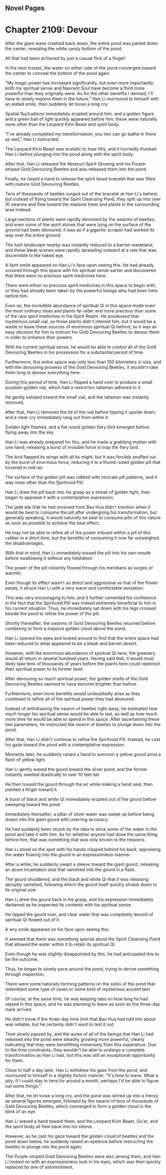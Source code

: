 ## Novel Pages
# Chapter 2109: Devour
After the giant wave crashed back down, the entire pond was parted down the center, revealing the white sandy bottom of the pond.

All that had been achieved by just a casual flick of a finger!

In the next instant, the water on either side of the pond converged toward the center to conceal the bottom of the pond again.

"My magic power has increased significantly, but even more importantly, both my spiritual sense and Nascent Soul have become a third more powerful than they originally were. As for the other benefits I derived, I'll have to slowly explore them in the future," Han Li murmured to himself with an elated smile, then suddenly let loose a long cry.

Spatial fluctuations immediately erupted around him, and a golden figure and a green ball of light quickly appeared before him; these were naturally none other than the Leopard Kirin Beast and spirit body.

"I've already completed my transformation; you two can go bathe in there as well," Han Li instructed.

The Leopard Kirin Beast was ecstatic to hear this, and it hurriedly thanked Han Li before plunging into the pond along with the spirit body.

After that, Han Li released the Ninecurl Spirit Ginseng and his Purple-striped Gold Devouring Beetles and also released them into the pond.

Finally, he raised a hand to release the spirit beast bracelet that was filled with mature Gold Devouring Beetles.

Tens of thousands of beetles surged out of the bracelet at Han Li's behest, but instead of flying toward the Spirit Cleansing Pond, they split up into over 10 swarms and flew toward the massive trees and plants in the surrounding area instead.

Large sections of plants were rapidly devoured by the swarms of beetles, and even some of the spirit stones that were lying on the surface of the ground had been devoured; it was as if a gigantic scraper had worked its way over the entire ground.

The lush landscape nearby was instantly reduced to a barren wasteland, and these bleak scenes were rapidly spreading outward at a rate that was discernible to the naked eye.

A faint smile appeared on Han Li's face upon seeing this. He had already scoured through this space with his spiritual sense earlier and discovered that there were no precious spirit medicines here.

There were either no precious spirit medicines in this space to begin with, or they had already been taken by the powerful beings who had been here before him.

Even so, the incredible abundance of spiritual Qi in this space made even the most ordinary trees and plants far older and more precious than some of the rare spirit medicines in the Spirit Realm. He possessed that mysterious small vial, so these plants didn't interest him, but it would be a waste to leave these sources of enormous spiritual Qi behind, so it was an easy decision for him to instruct his Gold Devouring Beetles to devour them in order to enhance their powers.


With his current spiritual sense, he would be able to control all of the Gold Devouring Beetles in his possession for a substantial period of time.

Furthermore, this entire space was only less than 100 kilometers in size, and with the devouring prowess of the Gold Devouring Beetles, it wouldn't take them long to devour everything here.

During this period of time, Han Li flipped a hand over to produce a small purplish-golden vial, which had a restriction talisman adhered to it.

He gently exhaled toward the small vial, and the talisman was instantly removed.

After that, Han Li removed the lid of the vial before tipping it upside down, and a clear cry immediately rang out from within it.

Golden light flashed, and a fist-sized golden fiery bird emerged before flying away into the sky.

Han Li was already prepared for this, and he made a grabbing motion with one hand, releasing a burst of invisible force to trap the fiery bird.

The bird flapped its wings with all its might, but it was forcibly snuffed out by the burst of enormous force, reducing it to a thumb-sized golden pill that hovered in mid-air.

The surface of the golden pill was riddled with intricate pill patterns, and it was none other than the Spiritvoid Pill.

Han Li drew the pill back into his grasp as a streak of golden light, then began to appraise it with a contemplative expression.

The jade slip that he had received from Bao Hua didn't mention when it would be best to consume the pill after undergoing his transformation, but generally speaking, it would naturally be best to consume pills of this nature as soon as possible to achieve the best effect.

He may not be able to refine all of the power imbued within a pill of this caliber in a short time, but the benefits of consuming it now far outweighed the disadvantages.

With that in mind, Han Li immediately tossed the pill into his own mouth before swallowing it without any hesitation.

The power of the pill instantly flowed through his meridians as surges of warmth.

Even though its effect wasn't as direct and aggressive as that of the flower petals, it struck Han Li with a very warm and comfortable sensation.

This was very encouraging to him, and it further cemented his confidence in the fact that the Spiritvoid Pill was indeed extremely beneficial to him in his current situation. Thus, he immediately sat down with his legs crossed beside the pond to refine the power of the pill.

Shortly thereafter, the swarms of Gold Devouring Beetles returned before combining to form a massive golden cloud above the pond.

Han Li opened his eyes and looked around to find that the entire space had been reduced to what appeared to be a bleak and barren desert.

However, with the enormous abundance of spiritual Qi here, the greenery would all return in several hundred years. Having said that, it would most likely take tens of thousands of years before the plants here could replenish their spiritual power to its former level.

After devouring so much spiritual power, the golden shells of the Gold Devouring Beetles seemed to have become brighter than before.

Furthermore, even more benefits would undoubtedly arise as they continued to refine all of the spiritual power they had devoured.

Instead of withdrawing the swarm of beetles right away, he estimated how much longer his spiritual sense would be able to last, as well as how much more time he would be able to spend in this space. After ascertaining these two parameters, he instructed the swarm of beetles to plunge down into the pond.

After that, Han Li didn't continue to refine the Spiritvoid Pill. Instead, he cast his gaze toward the pond with a contemplative expression.

Moments later, he suddenly raised a hand to summon a yellow gourd amid a flash of yellow light.

Han Li gently waved the gourd toward the silver pond, and the former instantly swelled drastically to over 10 feet tall.

He then tossed the gourd through the air while making a hand seal, then pointed a finger toward it.

A burst of black and white Qi immediately erupted out of the gourd before sweeping toward the pond.

Immediately thereafter, a pillar of silver water was swept up before being drawn into the giant gourd with unerring accuracy.

He had suddenly been struck by the idea to store some of the water in the pond and take it with him. As for whether anyone had done the same thing before him, that was something that was only known to the heavens.

Han Li stood on the spot with his hands clasped behind his back, appraising the water flowing into the gourd in an expressionless manner.

After a while, he suddenly swept a sleeve toward the giant gourd, releasing an azure incantation seal that vanished into the gourd in a flash.

The gourd shuddered, and the black and white Qi that it was releasing abruptly vanished, following which the gourd itself quickly shrank down to its original size.

Han Li drew the gourd back in his grasp, and his expression immediately darkened as he inspected its contents with his spiritual sense.

He tipped the gourd over, and clear water that was completely devoid of spiritual Qi flowed out of it.

A wry smile appeared on his face upon seeing this.

It seemed that there was something special about the Spirit Cleansing Pond that allowed the water within it to retain its spiritual Qi.

Even though he was slightly disappointed by this, he had anticipated this to be the outcome.

Thus, he began to slowly pace around the pond, trying to derive something through inspection.

There were some naturally forming patterns on the sides of the pond that resembled some type of runes or some kind of mysterious ancient text.

Of course, at the same time, he was keeping tabs on how long he had stayed in this space, and he was planning to leave as soon as the three-day mark arrived.

He didn't know if the three-day time limit that Bao Hua had told him about was reliable, but he certainly didn't want to test it out.

Time slowly passed by, and the auras of all of the beings that Han Li had released into the pond were steadily growing more powerful, clearly indicating that they were benefitting immensely from this experience. Due to the time constraints, they wouldn't be able to undergo a complete transformation as Han Li had, but this was still an exceptional opportunity for them.

Close to half a day later, Han Li withdrew his gaze from the pond, and murmured to himself in a slightly forlorn manner, "It's time to leave. What a pity; if I could stay in here for around a month, perhaps I'd be able to figure out some things."

After that, he let loose a long cry, and the pond was stirred up into a frenzy as several figures emerged, followed by the swarm of tens of thousands of Gold Devouring Beetles, which converged to form a golden cloud in the blink of an eye.

Han Li waved a hand toward them, and the Leopard Kirin Beast, Qu'er, and the spirit body all flew back into his sleeve.

However, as he cast his gaze toward the golden cloud of beetles and the pond down below, he suddenly raised an eyebrow before instructing the beetles to plunge into the pond again.

The Purple-striped Gold Devouring Beetles were also among them, and Han Li looked on with an expressionless look in his eyes, which was then quickly replaced by one of astonishment.
